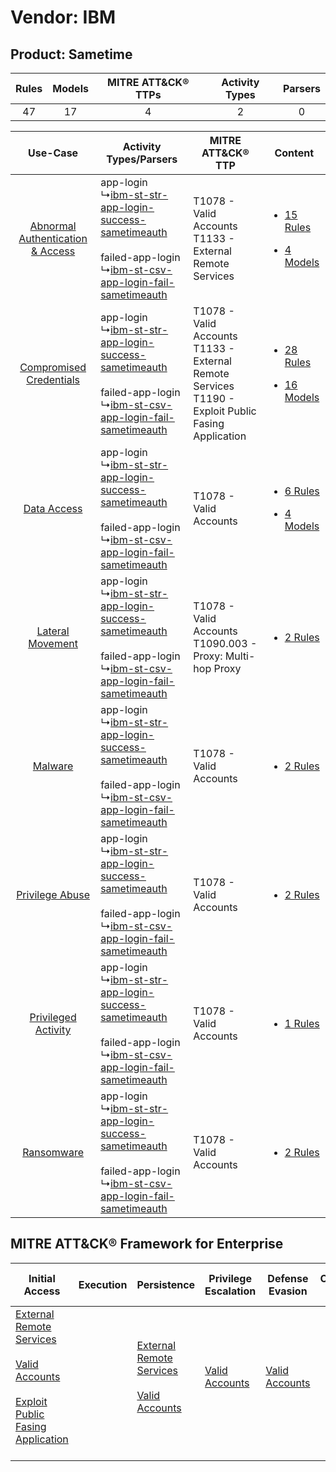 Vendor: IBM
===========
Product: Sametime
-----------------
| Rules | Models | MITRE ATT&CK® TTPs | Activity Types | Parsers |
|:-----:|:------:|:------------------:|:--------------:|:-------:|
|  47   |   17   |         4          |       2        |    0    |

|    Use-Case    | Activity Types/Parsers    | MITRE ATT&CK® TTP    | Content    |
|:----:| ---- | ---- | ---- |
| [Abnormal Authentication & Access](../../../UseCases/uc_abnormal_authentication_&_access.md) |  app-login<br> ↳[ibm-st-str-app-login-success-sametimeauth](Ps/pC_ibmststrapploginsuccesssametimeauth.md)<br><br> failed-app-login<br> ↳[ibm-st-csv-app-login-fail-sametimeauth](Ps/pC_ibmstcsvapploginfailsametimeauth.md)<br> | T1078 - Valid Accounts<br>T1133 - External Remote Services<br>    | [<ul><li>15 Rules</li></ul><ul><li>4 Models</li></ul>](RM/r_m_ibm_sametime_Abnormal_Authentication_&_Access.md) |
|          [Compromised Credentials](../../../UseCases/uc_compromised_credentials.md)          |  app-login<br> ↳[ibm-st-str-app-login-success-sametimeauth](Ps/pC_ibmststrapploginsuccesssametimeauth.md)<br><br> failed-app-login<br> ↳[ibm-st-csv-app-login-fail-sametimeauth](Ps/pC_ibmstcsvapploginfailsametimeauth.md)<br> | T1078 - Valid Accounts<br>T1133 - External Remote Services<br>T1190 - Exploit Public Fasing Application<br> | [<ul><li>28 Rules</li></ul><ul><li>16 Models</li></ul>](RM/r_m_ibm_sametime_Compromised_Credentials.md)         |
|    [Data Access](../../../UseCases/uc_data_access.md)    |  app-login<br> ↳[ibm-st-str-app-login-success-sametimeauth](Ps/pC_ibmststrapploginsuccesssametimeauth.md)<br><br> failed-app-login<br> ↳[ibm-st-csv-app-login-fail-sametimeauth](Ps/pC_ibmstcsvapploginfailsametimeauth.md)<br> | T1078 - Valid Accounts<br>    | [<ul><li>6 Rules</li></ul><ul><li>4 Models</li></ul>](RM/r_m_ibm_sametime_Data_Access.md)    |
|    [Lateral Movement](../../../UseCases/uc_lateral_movement.md)    |  app-login<br> ↳[ibm-st-str-app-login-success-sametimeauth](Ps/pC_ibmststrapploginsuccesssametimeauth.md)<br><br> failed-app-login<br> ↳[ibm-st-csv-app-login-fail-sametimeauth](Ps/pC_ibmstcsvapploginfailsametimeauth.md)<br> | T1078 - Valid Accounts<br>T1090.003 - Proxy: Multi-hop Proxy<br>    | [<ul><li>2 Rules</li></ul>](RM/r_m_ibm_sametime_Lateral_Movement.md)    |
|    [Malware](../../../UseCases/uc_malware.md)    |  app-login<br> ↳[ibm-st-str-app-login-success-sametimeauth](Ps/pC_ibmststrapploginsuccesssametimeauth.md)<br><br> failed-app-login<br> ↳[ibm-st-csv-app-login-fail-sametimeauth](Ps/pC_ibmstcsvapploginfailsametimeauth.md)<br> | T1078 - Valid Accounts<br>    | [<ul><li>2 Rules</li></ul>](RM/r_m_ibm_sametime_Malware.md)    |
|    [Privilege Abuse](../../../UseCases/uc_privilege_abuse.md)    |  app-login<br> ↳[ibm-st-str-app-login-success-sametimeauth](Ps/pC_ibmststrapploginsuccesssametimeauth.md)<br><br> failed-app-login<br> ↳[ibm-st-csv-app-login-fail-sametimeauth](Ps/pC_ibmstcsvapploginfailsametimeauth.md)<br> | T1078 - Valid Accounts<br>    | [<ul><li>2 Rules</li></ul>](RM/r_m_ibm_sametime_Privilege_Abuse.md)    |
|    [Privileged Activity](../../../UseCases/uc_privileged_activity.md)    |  app-login<br> ↳[ibm-st-str-app-login-success-sametimeauth](Ps/pC_ibmststrapploginsuccesssametimeauth.md)<br><br> failed-app-login<br> ↳[ibm-st-csv-app-login-fail-sametimeauth](Ps/pC_ibmstcsvapploginfailsametimeauth.md)<br> | T1078 - Valid Accounts<br>    | [<ul><li>1 Rules</li></ul>](RM/r_m_ibm_sametime_Privileged_Activity.md)    |
|    [Ransomware](../../../UseCases/uc_ransomware.md)    |  app-login<br> ↳[ibm-st-str-app-login-success-sametimeauth](Ps/pC_ibmststrapploginsuccesssametimeauth.md)<br><br> failed-app-login<br> ↳[ibm-st-csv-app-login-fail-sametimeauth](Ps/pC_ibmstcsvapploginfailsametimeauth.md)<br> | T1078 - Valid Accounts<br>    | [<ul><li>2 Rules</li></ul>](RM/r_m_ibm_sametime_Ransomware.md)    |

MITRE ATT&CK® Framework for Enterprise
--------------------------------------
| Initial Access                                                                                                                                                                                                                         | Execution | Persistence                                                                                                                                      | Privilege Escalation                                                | Defense Evasion                                                     | Credential Access | Discovery | Lateral Movement | Collection | Command and Control                                                                                                                       | Exfiltration | Impact |
| -------------------------------------------------------------------------------------------------------------------------------------------------------------------------------------------------------------------------------------- | --------- | ------------------------------------------------------------------------------------------------------------------------------------------------ | ------------------------------------------------------------------- | ------------------------------------------------------------------- | ----------------- | --------- | ---------------- | ---------- | ----------------------------------------------------------------------------------------------------------------------------------------- | ------------ | ------ |
| [External Remote Services](https://attack.mitre.org/techniques/T1133)<br><br>[Valid Accounts](https://attack.mitre.org/techniques/T1078)<br><br>[Exploit Public Fasing Application](https://attack.mitre.org/techniques/T1190)<br><br> |           | [External Remote Services](https://attack.mitre.org/techniques/T1133)<br><br>[Valid Accounts](https://attack.mitre.org/techniques/T1078)<br><br> | [Valid Accounts](https://attack.mitre.org/techniques/T1078)<br><br> | [Valid Accounts](https://attack.mitre.org/techniques/T1078)<br><br> |                   |           |                  |            | [Proxy: Multi-hop Proxy](https://attack.mitre.org/techniques/T1090/003)<br><br>[Proxy](https://attack.mitre.org/techniques/T1090)<br><br> |              |        |